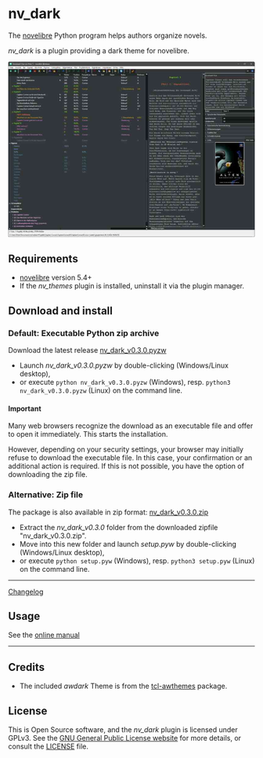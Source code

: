 # nv_dark

The [novelibre](https://github.com/peter88213/novelibre/) Python program helps authors organize novels.  

*nv_dark* is a plugin providing a dark theme for novelibre. 

![Screenshot](docs/Screenshots/screen01.jpg)

## Requirements

- [novelibre](https://github.com/peter88213/novelibre/) version 5.4+
- If the *nv_themes* plugin is installed, uninstall it via the plugin manager.


## Download and install

### Default: Executable Python zip archive

Download the latest release [nv_dark_v0.3.0.pyzw](https://github.com/peter88213/nv_dark/raw/main/dist/nv_dark_v0.3.0.pyzw)

- Launch *nv_dark_v0.3.0.pyzw* by double-clicking (Windows/Linux desktop),
- or execute `python nv_dark_v0.3.0.pyzw` (Windows), resp. `python3 nv_dark_v0.3.0.pyzw` (Linux) on the command line.

#### Important

Many web browsers recognize the download as an executable file and offer to open it immediately. 
This starts the installation.

However, depending on your security settings, your browser may 
initially  refuse  to download the executable file. 
In this case, your confirmation or an additional action is required. 
If this is not possible, you have the option of downloading 
the zip file. 


### Alternative: Zip file

The package is also available in zip format: [nv_dark_v0.3.0.zip](https://github.com/peter88213/nv_dark/raw/main/dist/nv_dark_v0.3.0.zip)

- Extract the *nv_dark_v0.3.0* folder from the downloaded zipfile "nv_dark_v0.3.0.zip".
- Move into this new folder and launch *setup.pyw* by double-clicking (Windows/Linux desktop), 
- or execute `python setup.pyw` (Windows), resp. `python3 setup.pyw` (Linux) on the command line.

---

[Changelog](docs/changelog.md)

## Usage

See the [online manual](docs/usage.md)

---

## Credits

- The included *awdark* Theme is from the [tcl-awthemes](https://sourceforge.net/projects/tcl-awthemes/) package. 

## License

This is Open Source software, and the *nv_dark* plugin is licensed under GPLv3. See the
[GNU General Public License website](https://www.gnu.org/licenses/gpl-3.0.en.html) for more
details, or consult the [LICENSE](https://github.com/peter88213/nv_dark/blob/main/LICENSE) file.
